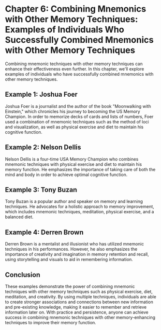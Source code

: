 Chapter 6: Combining Mnemonics with Other Memory Techniques: Examples of Individuals Who Successfully Combined Mnemonics with Other Memory Techniques
=====================================================================================================================================================

Combining mnemonic techniques with other memory techniques can enhance their effectiveness even further. In this chapter, we'll explore examples of individuals who have successfully combined mnemonics with other memory techniques.

Example 1: Joshua Foer
----------------------

Joshua Foer is a journalist and the author of the book "Moonwalking with Einstein," which chronicles his journey to becoming the US Memory Champion. In order to memorize decks of cards and lists of numbers, Foer used a combination of mnemonic techniques such as the method of loci and visualization, as well as physical exercise and diet to maintain his cognitive function.

Example 2: Nelson Dellis
------------------------

Nelson Dellis is a four-time USA Memory Champion who combines mnemonic techniques with physical exercise and diet to maintain his memory function. He emphasizes the importance of taking care of both the mind and body in order to achieve optimal cognitive function.

Example 3: Tony Buzan
---------------------

Tony Buzan is a popular author and speaker on memory and learning techniques. He advocates for a holistic approach to memory improvement, which includes mnemonic techniques, meditation, physical exercise, and a balanced diet.

Example 4: Derren Brown
-----------------------

Derren Brown is a mentalist and illusionist who has utilized mnemonic techniques in his performances. However, he also emphasizes the importance of creativity and imagination in memory retention and recall, using storytelling and visuals to aid in remembering information.

Conclusion
----------

These examples demonstrate the power of combining mnemonic techniques with other memory techniques such as physical exercise, diet, meditation, and creativity. By using multiple techniques, individuals are able to create stronger associations and connections between new information and pre-existing knowledge, making it easier to remember and retrieve information later on. With practice and persistence, anyone can achieve success in combining mnemonic techniques with other memory-enhancing techniques to improve their memory function.


